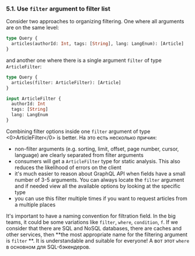 ### <a name="rule-5.1"></a> 5.1. Use `filter` argument to filter list

Consider two approaches to organizing filtering. One where all arguments are on the same level:

```graphql
type Query {
  articles(authorId: Int, tags: [String], lang: LangEnum): [Article]
}
```

and another one where there is a single argument `filter` of type `ArticleFilter`:

```graphql
type Query {
  articles(filter: ArticleFilter): [Article]
}

input ArticleFilter {
  authorId: Int
  tags: [String]
  lang: LangEnum
}
```

Combining filter options inside one `filter` argument of type <0>ArticleFilter</0> is better. На это есть несколько причин:

- non-filter arguments (e.g. sorting, limit, offset, page number, cursor, language) are clearly separated from filter arguments
- consumers will get a `ArticleFilter` type for static analysis. This also reduces the likelihood of errors on the client
- it's much easier to reason about GraphQL API when fields have a small number of 3-5 arguments. You can always locate the `filter` argument and if needed view all the available options by looking at the specific type
- you can use this filter multiple times if you want to request articles from a multiple places

It's important to have a naming convention for filtration field. In the big teams, it could be some variations like `filter`, `where`, `condition`, `f`. If we consider that there are SQL and NoSQL databases, there are caches and other services, then **the most appropriate name for the filtering argument is `filter` **. It is understandable and suitable for everyone! А вот этот `where` в основном для SQL-бэкендеров.
